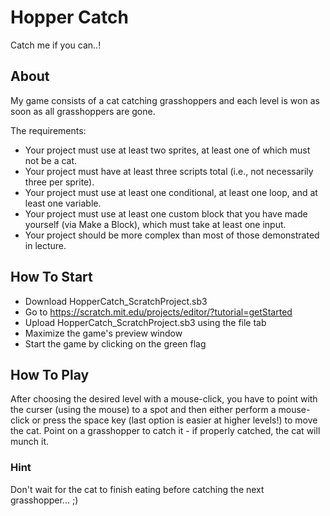 # Hopper Catch

Catch me if you can..!

## About

My game consists of a cat catching grasshoppers and each level is won as soon as all grasshoppers are gone.   

The requirements:
- Your project must use at least two sprites, at least one of which must not be a cat.
- Your project must have at least three scripts total (i.e., not necessarily three per sprite).
- Your project must use at least one conditional, at least one loop, and at least one variable.
- Your project must use at least one custom block that you have made yourself (via Make a Block), which must take at least one input.
- Your project should be more complex than most of those demonstrated in lecture.

## How To Start

- Download HopperCatch_ScratchProject.sb3
- Go to https://scratch.mit.edu/projects/editor/?tutorial=getStarted
- Upload HopperCatch_ScratchProject.sb3 using the file tab
- Maximize the game's preview window
- Start the game by clicking on the green flag

## How To Play

After choosing the desired level with a mouse-click, you have to point with the curser (using the mouse) to a spot and then either perform a mouse-click or press the space key (last option is easier at higher levels!) to move the cat. Point on a grasshopper to catch it - if properly catched, the cat will munch it.

### Hint

Don't wait for the cat to finish eating before catching the next grasshopper... ;)

